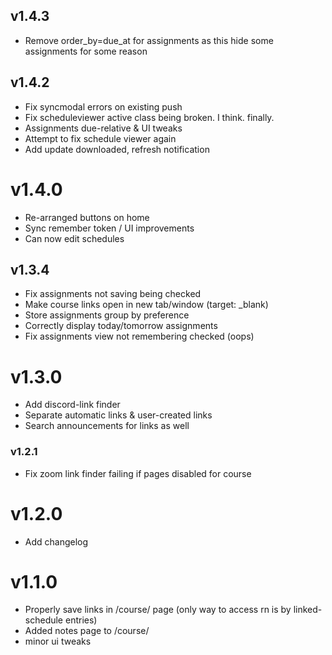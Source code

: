 ## v1.4.3
+ Remove order_by=due_at for assignments as this hide some assignments for some reason

## v1.4.2
+ Fix syncmodal errors on existing push
+ Fix scheduleviewer active class being broken. I think. finally.
+ Assignments due-relative & UI tweaks
+ Attempt to fix schedule viewer again
+ Add update downloaded, refresh notification

# v1.4.0
+ Re-arranged buttons on home
+ Sync remember token / UI improvements
+ Can now edit schedules

## v1.3.4
* Fix assignments not saving being checked
* Make course links open in new tab/window (target: _blank)
* Store assignments group by preference
* Correctly display today/tomorrow assignments
* Fix assignments view not remembering checked (oops)

# v1.3.0
* Add discord-link finder
* Separate automatic links & user-created links
* Search announcements for links as well

### v1.2.1
* Fix zoom link finder failing if pages disabled for course

# v1.2.0
+ Add changelog

# v1.1.0 
+ Properly save links in /course/ page (only way to access rn is by linked-schedule entries)
+ Added notes page to /course/
+ minor ui tweaks